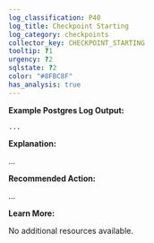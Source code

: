```yaml
---
log_classification: P40
log_title: Checkpoint Starting
log_category: checkpoints
collector_key: CHECKPOINT_STARTING
tooltip: ?1
urgency: ?2
sqlstate: ?2
color: "#8FBC8F"
has_analysis: true
---
```


**Example Postgres Log Output:**

```
...
```

**Explanation:**

...

**Recommended Action:**

...

**Learn More:**

No additional resources available.
